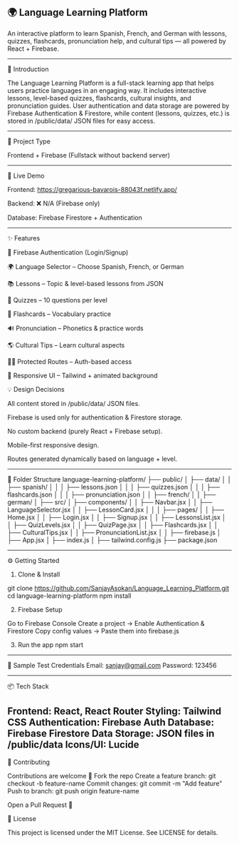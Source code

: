 🌍 Language Learning Platform
---
An interactive platform to learn Spanish, French, and German with lessons, quizzes, flashcards, pronunciation help, and cultural tips — all powered by React + Firebase.

---
📌 Introduction

The Language Learning Platform is a full-stack learning app that helps users practice languages in an engaging way.
It includes interactive lessons, level-based quizzes, flashcards, cultural insights, and pronunciation guides.
User authentication and data storage are powered by Firebase Authentication & Firestore, while content (lessons, quizzes, etc.) is stored in /public/data/ JSON files for easy access.

---
🔧 Project Type

Frontend + Firebase (Fullstack without backend server)

---
🚀 Live Demo

Frontend: https://gregarious-bavarois-88043f.netlify.app/

Backend: ❌ N/A (Firebase only)

Database: Firebase Firestore + Authentication

---
✨ Features

🔐 Firebase Authentication (Login/Signup)

🌍 Language Selector – Choose Spanish, French, or German

📚 Lessons – Topic & level-based lessons from JSON

📝 Quizzes – 10 questions per level

🧠 Flashcards – Vocabulary practice

🔊 Pronunciation – Phonetics & practice words

🌎 Cultural Tips – Learn cultural aspects

🧑‍💻 Protected Routes – Auth-based access

🎨 Responsive UI – Tailwind + animated background

💡 Design Decisions

All content stored in /public/data/ JSON files.

Firebase is used only for authentication & Firestore storage.

No custom backend (purely React + Firebase setup).

Mobile-first responsive design.

Routes generated dynamically based on language + level.

---

📂 Folder Structure
language-learning-platform/
├── public/
│   ├── data/
│   │   ├── spanish/
│   │   │   ├── lessons.json
│   │   │   ├── quizzes.json
│   │   │   ├── flashcards.json
│   │   │   ├── pronunciation.json
│   │   ├── french/
│   │   ├── german/
│
├── src/
│   ├── components/
│   │   ├── Navbar.jsx
│   │   ├── LanguageSelector.jsx
│   │   ├── LessonCard.jsx
│   │
│   ├── pages/
│   │   ├── Home.jsx
│   │   ├── Login.jsx
│   │   ├── Signup.jsx
│   │   ├── LessonsList.jsx
│   │   ├── QuizLevels.jsx
│   │   ├── QuizPage.jsx
│   │   ├── Flashcards.jsx
│   │   ├── CulturalTips.jsx
│   │   ├── PronunciationList.jsx
│
│   ├── firebase.js
│   ├── App.jsx
│   ├── index.js
│
├── tailwind.config.js
├── package.json

---
⚙️ Getting Started

1. Clone & Install
   
  git clone https://github.com/SanjayAsokan/Language_Learning_Platform.git
  cd language-learning-platform
  npm install

2. Firebase Setup
   
  Go to Firebase Console
  Create a project → Enable Authentication & Firestore
  Copy config values → Paste them into firebase.js

3. Run the app
  npm start

---
🧪 Sample Test Credentials
Email: sanjay@gmail.com
Password: 123456

---
📦 Tech Stack

Frontend: React, React Router
Styling: Tailwind CSS
Authentication: Firebase Auth
Database: Firebase Firestore
Data Storage: JSON files in /public/data
Icons/UI: Lucide
---

🤝 Contributing

Contributions are welcome 🎉
Fork the repo
Create a feature branch: git checkout -b feature-name
Commit changes: git commit -m "Add feature"
Push to branch: git push origin feature-name

Open a Pull Request 🚀

📜 License

This project is licensed under the MIT License. See LICENSE
 for details.
